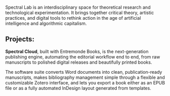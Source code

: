 Spectral Lab is an interdisciplinary space for theoretical research and technological experimentation. It brings together critical theory, artistic practices, and digital tools to rethink action in the age of artificial intelligence and algorithmic capitalism.

## Projects:

**Spectral Cloud**, built with Entremonde Books, is the next-generation publishing engine, automating the editorial workflow end to end, from raw manuscripts to polished digital releases and beautifully printed books.

The software suite converts Word documents into clean, publication-ready manuscripts, makes bibliography management simple through a flexible and customizable Zotero interface, and lets you export a book either as an EPUB file or as a fully automated InDesign layout generated from templates.
